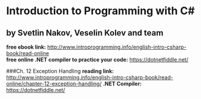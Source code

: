# Introduction to Programming with C#   
## by Svetlin Nakov, Veselin Kolev and team  
**free ebook link:** http://www.introprogramming.info/english-intro-csharp-book/read-online  
**free online .NET compiler to practice your code:** https://dotnetfiddle.net/

###Ch. 12 Exception Handling
**reading link:** http://www.introprogramming.info/english-intro-csharp-book/read-online/chapter-12-exception-handling/
**.NET Compiler:** https://dotnetfiddle.net/  
<br/>

